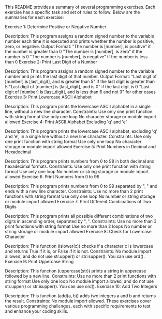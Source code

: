 This README provides a summary of several programming exercises. 
Each exercise has a specific task and set of rules to follow. Below are the summaries for each exercise:

Exercise 1: Determine Positive or Negative Number

Description: This program assigns a random signed number to the variable number each time it is executed and prints whether the number is positive, zero, or negative.
Output Format:
"The number is [number], is positive" if the number is greater than 0
"The number is [number], is zero" if the number is 0
"The number is [number], is negative" if the number is less than 0
Exercise 2: Print Last Digit of a Number

Description: This program assigns a random signed number to the variable number and prints the last digit of that number.
Output Format:
"Last digit of [number] is [last_digit], and is greater than 5" if the last digit is greater than 5
"Last digit of [number] is [last_digit], and is 0" if the last digit is 0
"Last digit of [number] is [last_digit], and is less than 6 and not 0" for other cases
Exercise 3: Print Lowercase ASCII Alphabet

Description: This program prints the lowercase ASCII alphabet in a single line, without a new line character.
Constraints:
Use only one print function with string format
Use only one loop
No character storage or module import allowed
Exercise 4: Print ASCII Alphabet Excluding 'q' and 'e'

Description: This program prints the lowercase ASCII alphabet, excluding 'q' and 'e', in a single line without a new line character.
Constraints:
Use only one print function with string format
Use only one loop
No character storage or module import allowed
Exercise 5: Print Numbers in Decimal and Hexadecimal

Description: This program prints numbers from 0 to 98 in both decimal and hexadecimal formats.
Constraints:
Use only one print function with string format
Use only one loop
No number or string storage or module import allowed
Exercise 6: Print Numbers from 0 to 99

Description: This program prints numbers from 0 to 99 separated by ", " and ends with a new line character.
Constraints:
Use no more than 2 print functions with string format
Use only one loop
No number or string storage or module import allowed
Exercise 7: Print Different Combinations of Two Digits

Description: This program prints all possible different combinations of two digits in ascending order, separated by ", ".
Constraints:
Use no more than 3 print functions with string format
Use no more than 2 loops
No number or string storage or module import allowed
Exercise 8: Check for Lowercase Character

Description: This function (islower(c)) checks if a character c is lowercase and returns True if it is, or False if it is not.
Constraints: No module import allowed, and do not use str.upper() or str.isupper(). You can use ord().
Exercise 9: Print Uppercase String

Description: This function (uppercase(str)) prints a string in uppercase followed by a new line.
Constraints:
Use no more than 2 print functions with string format
Use only one loop
No module import allowed, and do not use str.upper() or str.isupper(). You can use ord().
Exercise 10: Add Two Integers

Description: This function (add(a, b)) adds two integers a and b and returns the result.
Constraints: No module import allowed.
These exercises cover various programming challenges, each with specific requirements to test and enhance your coding skills.
